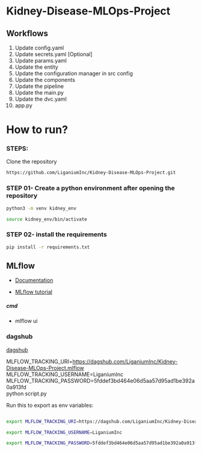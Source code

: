 # Kidney-Disease-MLOps-Project


## Workflows

1. Update config.yaml
2. Update secrets.yaml [Optional]
3. Update params.yaml
4. Update the entity
5. Update the configuration manager in src config
6. Update the components
7. Update the pipeline 
8. Update the main.py
9. Update the dvc.yaml
10. app.py

# How to run?
### STEPS:

Clone the repository

```bash
https://github.com/LiganiumInc/Kidney-Disease-MLOps-Project.git
```
### STEP 01- Create a python environment after opening the repository

```bash
python3 -m venv kidney_env
```

```bash
source kidney_env/bin/activate
```


### STEP 02- install the requirements
```bash
pip install -r requirements.txt
```

## MLflow

- [Documentation](https://mlflow.org/docs/latest/index.html)

- [MLflow tutorial](https://youtu.be/qdcHHrsXA48?si=bD5vDS60akNphkem)

##### cmd
- mlflow ui

### dagshub
[dagshub](https://dagshub.com/)

MLFLOW_TRACKING_URI=https://dagshub.com/LiganiumInc/Kidney-Disease-MLOps-Project.mlflow \
MLFLOW_TRACKING_USERNAME=LiganiumInc \
MLFLOW_TRACKING_PASSWORD=5fddef3bd464e06d5aa57d95ad1be392a0a913fd \
python script.py

Run this to export as env variables:

```bash

export MLFLOW_TRACKING_URI=https://dagshub.com/LiganiumInc/Kidney-Disease-MLOps-Project.mlflow

export MLFLOW_TRACKING_USERNAME=LiganiumInc

export MLFLOW_TRACKING_PASSWORD=5fddef3bd464e06d5aa57d95ad1be392a0a913fd

```